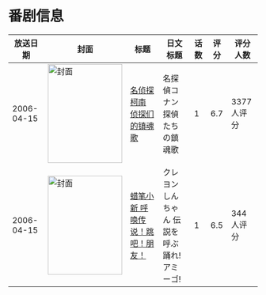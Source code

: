 # 番剧信息

|放送日期|封面|标题|日文标题|话数|评分|评分人数|
|---|---|---|---|---|---|---|
|2006-04-15|<img src="//lain.bgm.tv/pic/cover/c/a2/09/2976_XZFjO.jpg" alt="封面" style="width:150px;height:200px;object-fit:cover;">|[名侦探柯南 侦探们的镇魂歌](https://bangumi.tv/subject/2976)|名探偵コナン 探偵たちの鎮魂歌|1|6.7|3377人评分|
|2006-04-15|<img src="//lain.bgm.tv/pic/cover/c/d4/69/8995_ouP5T.jpg" alt="封面" style="width:150px;height:200px;object-fit:cover;">|[蜡笔小新 呼唤传说！跳吧！朋友！](https://bangumi.tv/subject/8995)|クレヨンしんちゃん 伝説を呼ぶ 踊れ!アミーゴ!|1|6.5|344人评分|
